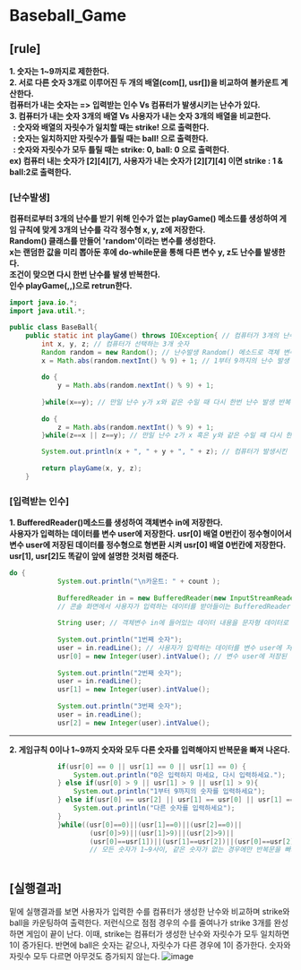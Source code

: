 # Baseball_Game
## [rule]
**1. 숫자는 1~9까지로 제한한다.**   
**2. 서로 다른 숫자 3개로 이루어진 두 개의 배열(com[], usr[])을 비교하여 볼카운트 계산한다.**   
     **컴퓨터가 내는 숫자는  => 입력받는 인수 Vs 컴퓨터가 발생시키는 난수가 있다.**   
**3. 컴퓨터가 내는 숫자 3개의 배열 Vs 사용자가 내는 숫자 3개의 배열을 비교한다.**   
  **&nbsp;&nbsp;: 숫자와 배열의 자릿수가 일치할 때는 strike! 으로 출력한다.   
  &nbsp;&nbsp;: 숫자는 일치하지만 자릿수가 틀릴 때는 ball! 으로 출력한다.   
 &nbsp;&nbsp;: 숫자와 자릿수가 모두 틀릴 때는 strike: 0, ball: 0 으로 출력한다.   
  ex) 컴퓨터 내는 숫자가 [2][4][7], 사용자가 내는 숫자가 [2][7][4] 이면 strike : 1 & ball:2로 출력한다.**
				
### [난수발생]
**컴퓨터로부터 3개의 난수를 받기 위해 인수가 없는 playGame() 메소드를 생성하여 게임 규칙에 맞게 3개의 난수를 각각 정수형 x, y, z에 저장한다.**   
**Random() 클래스를 만들어 'random'이라는 변수를 생성한다.**   
**x는 랜덤한 값을 미리 뽑아둔 후에 do-while문을 통해 다른 변수 y, z도 난수를 발생한다.**   
**조건이 맞으면 다시 한번 난수를 발생 반복한다.**   
**인수 playGame(,,)으로 retrun한다.**   

``` java
import java.io.*;
import java.util.*;

public class BaseBall{
	public static int playGame() throws IOException{ // 컴퓨터가 3개의 난수를 발생시키는 메소드
		int x, y, z; // 컴퓨터가 선택하는 3개 숫자
		Random random = new Random(); // 난수발생 Random() 메소드로 객체 변수 random을 생성
		x = Math.abs(random.nextInt() % 9) + 1; // 1부터 9까지의 난수 발생
		
		do {
			y = Math.abs(random.nextInt() % 9) + 1;
			
		}while(x==y); // 만일 난수 y가 x와 같은 수일 때 다시 한번 난수 발생 반복
		
		do {
			z = Math.abs(random.nextInt() % 9) + 1;
		}while(z==x || z==y); // 만일 난수 z가 x 혹은 y와 같은 수일 때 다시 한번 난수 발생 반복

		System.out.println(x + ", " + y + ", " + z); // 컴퓨터가 발생시킨 난수 확인(게임 시 삭제)
		
		return playGame(x, y, z);
	} 
```
### [입력받는 인수]
**1. BufferedReader()메소드를 생성하여 객체변수 in에 저장한다.**   
**사용자가 입력하는 데이터를 변수 user에 저장한다.**
**usr[0] 배열 0번칸이 정수형이어서 변수 user에 저장된 데이터를 정수형으로 형변환 시켜 usr[0] 배열 0번칸에 저장한다.**
**usr[1], usr[2]도 똑같이 앞에 설명한 것처럼 해준다.**
```java
do {
			System.out.println("\n카운트: " + count );
			
			BufferedReader in = new BufferedReader(new InputStreamReader(System.in));
			// 콘솔 화면에서 사용자가 입력하는 데이터를 받아들이는 BufferedReader() 메소드의 객체변수 in 생성
			
			String user; // 객체변수 in에 들어있는 데이터 내용을 문자형 데이터로 저장할 변수생성
			
			System.out.println("1번째 숫자");
			user = in.readLine(); // 사용자가 입력하는 데이터를 변수 user에 저장
			usr[0] = new Integer(user).intValue(); // 변수 user에 저장된 데이터를 정수형으로 변환시켜 배열 0번칸에 저장
			
			System.out.println("2번째 숫자");
			user = in.readLine();
			usr[1] = new Integer(user).intValue();
			
			System.out.println("3번째 숫자");
			user = in.readLine();
			usr[2] = new Integer(user).intValue();
```

---
**2. 게임규칙**
**0이나 1~9까지 숫자와 모두 다른 숫자를 입력해야지 반복문을 빠져 나온다.**
```java
			if(usr[0] == 0 || usr[1] == 0 || usr[1] == 0) {
				System.out.println("0은 입력하지 마세요, 다시 입력하세요.");
			} else if(usr[0] > 9 || usr[1] > 9 || usr[1] > 9){
				System.out.println("1부터 9까지의 숫자를 입력하세요");
			} else if(usr[0] == usr[2] || usr[1] == usr[0] || usr[1] == usr[2]) {
				System.out.println("다른 숫자를 입력하세요");
			}
			}while((usr[0]==0)||(usr[1]==0)||(usr[2]==0)||
					(usr[0]>9)||(usr[1]>9)||(usr[2]>9)||
					(usr[0]==usr[1])||(usr[1]==usr[2])||(usr[0]==usr[2]));
					// 모든 숫자가 1~9사이, 같은 숫자가 없는 경우에만 반복문을 빠져나옴
     
```
## [실행결과]
밑에 실행결과를 보면 사용자가 입력한 수를 컴퓨터가 생성한 난수와 비교하며 strike와 ball을 카운팅하여 출력한다.
저런식으로 점점 경우의 수를 줄여나가 strike 3개를 완성하면 게임이 끝이 난다. 이때, strike는 컴퓨터가 생성한 난수와 자릿수가 모두 일치하면 1이 증가된다. 반면에 ball은 숫자는 같으나, 자릿수가 다른 경우에 1이 증가한다.
숫자와 자릿수 모두 다르면 아무것도 증가되지 않는다.
![image](https://github.com/seokhyun06/Baseball_Game/assets/122009563/1e3a9996-2d5d-4a5f-8b54-9aa9ae5036fe)

